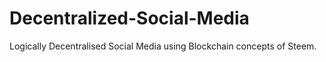 # Decentralized-Social-Media
Logically Decentralised Social Media using Blockchain concepts of Steem.
